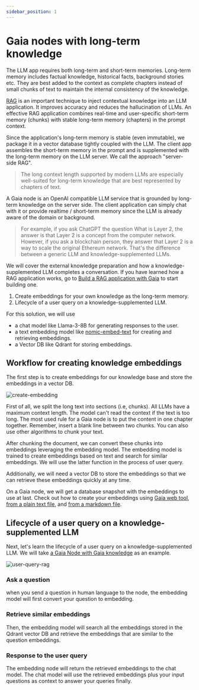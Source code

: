```yaml
---
sidebar_position: 1
---
```


# Gaia nodes with long-term knowledge

The LLM app requires both long-term and short-term memories. Long-term memory includes factual knowledge, historical facts, background stories etc. They are best added to the context as complete chapters instead of small chunks of text to maintain the internal consistency of the knowledge.  

[RAG](https://blogs.nvidia.com/blog/what-is-retrieval-augmented-generation/) 
is an important technique to inject contextual knowledge into an LLM application. It improves accuracy and reduces the hallucination of LLMs.
An effective RAG application combines real-time and user-specific short-term memory (chunks) with stable long-term memory (chapters) in the prompt context. 

Since the application's long-term memory is stable (even immutable), we package it in a vector database tightly coupled with the LLM. The client app assembles the short-term memory in the prompt and is supplemented with the long-term memory on the LLM server. We call the approach "server-side RAG".

> The long context length supported by modern LLMs are especially well-suited for long-term knowledge that are best represented by chapters of text.

A Gaia node is an OpenAI compatible LLM service that is grounded by long-term knowledge on the server side. The client application can simply chat with it or provide realtime / short-term memory since the LLM is already aware of the domain or background.

> For example, if you ask ChatGPT the question What is Layer 2, the answer is that Layer 2 is a concept from the computer network. However, if you ask a blockchain person, they answer that Layer 2 is a way to scale the original Ethereum network. That's the difference between a generic LLM and knowledge-supplemented LLMs.

We will cover the external knowledge preparation and how a knowledge-supplemented LLM completes a conversation. If you have learned how a RAG application works, go to [Build a RAG application with Gaia](../knowledge-bases/how-to/web-tool) to start building one.

1. Create embeddings for your own knowledge as the long-term memory.
2. Lifecycle of a user query on a knowledge-supplemented LLM.

For this solution, we will use

* a chat model like Llama-3-8B for generating responses to the user.
* a text embedding model like [nomic-embed-text](https://huggingface.co/second-state/Nomic-embed-text-v1.5-Embedding-GGUF) for creating and retrieving embeddings.
* a Vector DB like Qdrant for storing embeddings.

## Workflow for creating knowledge embeddings 

The first step is to create embeddings for our knowledge base and store the embeddings in a vector DB. 

![create-embedding](https://github.com/GaiaNet-AI/docs/assets/45785633/2ff40178-64f4-4e2e-bbd9-f12ce35186b7)

First of all, we split the long text into sections (i.e, chunks). All LLMs have a maximum context length. The model can't read the context if the text is too long.
The most used rule for a Gaia node is to put the content in one chapter together. Remember, insert a blank line between two chunks. You can also use other algorithms to chunk your text.

After chunking the document, we can convert these chunks into embeddings leveraging the embedding model. The embedding model is trained to create embeddings based on text and search for similar embeddings. We will use the latter function in the process of user query.

Additionally, we will need a vector DB to store the embeddings so that we can retrieve these embeddings quickly at any time. 

On a Gaia node, we will get a database snapshot with the embeddings to use at last. Check out how to create your embeddings using [Gaia web tool](../knowledge-bases/how-to/web-tool), [from a plain text file](../knowledge-bases/how-to/text), and [from a markdown file](../knowledge-bases/how-to/markdown).

##  Lifecycle of a user query on a knowledge-supplemented LLM

Next, let's learn the lifecycle of a user query on a knowledge-supplemented LLM. We will take [a Gaia Node with Gaia knowledge](https://knowledge.gaianet.network/chatbot-ui/index.html) as an example.

![user-query-rag](https://github.com/GaiaNet-AI/docs/assets/45785633/c64b85ea-65f0-43d2-8ab3-78889d21c248)

### Ask a question

when you send a question in human language to the node, the embedding model will first convert your question to embedding.

### Retrieve similar embeddings

Then, the embedding model will search all the embeddings stored in the Qdrant vector DB and retrieve the embeddings that are similar to the question embeddings.

### Response to the user query

The embedding node will return the retrieved embeddings to the chat model. The chat model will use the retrieved embeddings plus your input questions as context to answer your queries finally.